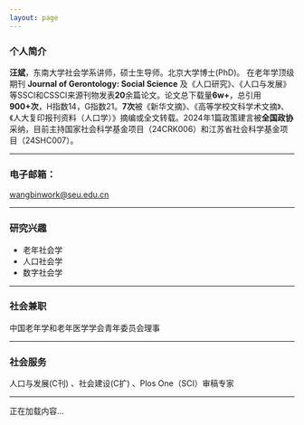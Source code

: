```yaml
---
layout: page
---
```


### 个人简介

**汪斌**，东南大学社会学系讲师，硕士生导师。北京大学博士(PhD)。
在老年学顶级期刊 **Journal of Gerontology: Social Science** 及《人口研究》、《人口与发展》等SSCI和CSSCI来源刊物发表**20**余篇论文。论文总下载量**6w+**，总引用**900+次**，H指数14，G指数21。**7次**被《新华文摘》、《高等学校文科学术文摘》、《人大复印报刊资料（人口学）》摘编或全文转载。2024年1篇政策建言被**全国政协**采纳，目前主持国家社会科学基金项目（24CRK006）和江苏省社会科学基金项目（24SHC007）。

---

### 电子邮箱：

wangbinwork@seu.edu.cn

---

### 研究兴趣

- 老年社会学
- 人口社会学
- 数字社会学

---

### 社会兼职

中国老年学和老年医学学会青年委员会理事

---

### 社会服务

人口与发展(C刊) 、社会建设(C扩) 、Plos One（SCI）审稿专家

---

<div id="dynamic-content">
  <p>正在加载内容...</p>
</div>

<script>
  // 按指定顺序加载的页面列表
  const pages = [
    "/publications/",
    "/awards/",
    "/teach/",
    "/blogs/"
  ];

  async function loadContent() {
    let contentDiv = document.getElementById("dynamic-content");
    contentDiv.innerHTML = ""; // 清空加载提示

    for (const page of pages) {
      try {
        let response = await fetch(page);
        let text = await response.text();
        
        // 提取<body>标签内部的HTML
        let tempDiv = document.createElement("div");
        tempDiv.innerHTML = text;
        let bodyContent = tempDiv.querySelector("body");

        // 添加到页面
        if (bodyContent) {
          contentDiv.innerHTML += `<section>${bodyContent.innerHTML}</section>`;
        } else {
          contentDiv.innerHTML += `<p>无法加载 ${page}</p>`;
        }
      } catch (error) {
        contentDiv.innerHTML += `<p>加载 ${page} 失败</p>`;
      }
    }
  }

  // 页面加载时自动调用
  loadContent();
</script>
